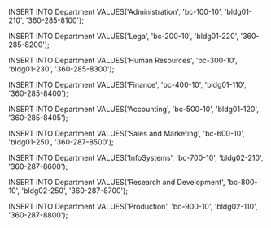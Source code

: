 INSERT INTO Department VALUES('Administration', 'bc-100-10', 'bldg01-210', '360-285-8100');

INSERT INTO Department VALUES('Lega', 'bc-200-10', 'bldg01-220', '360-285-8200'); 

INSERT INTO Department VALUES('Human Resources', 'bc-300-10', 'bldg01-230', '360-285-8300'); 

INSERT INTO Department VALUES('Finance', 'bc-400-10', 'bldg01-110', '360-285-8400'); 

INSERT INTO Department VALUES('Accounting', 'bc-500-10', 'bldg01-120', '360-285-8405'); 

INSERT INTO Department VALUES('Sales and Marketing', 'bc-600-10', 'bldg01-250', '360-287-8500'); 

INSERT INTO Department VALUES('InfoSystems', 'bc-700-10', 'bldg02-210', '360-287-8600'); 

INSERT INTO Department VALUES('Research and Development', 'bc-800-10', 'bldg02-250', '360-287-8700'); 

INSERT INTO Department VALUES('Production', 'bc-900-10', 'bldg02-110', '360-287-8800'); 
